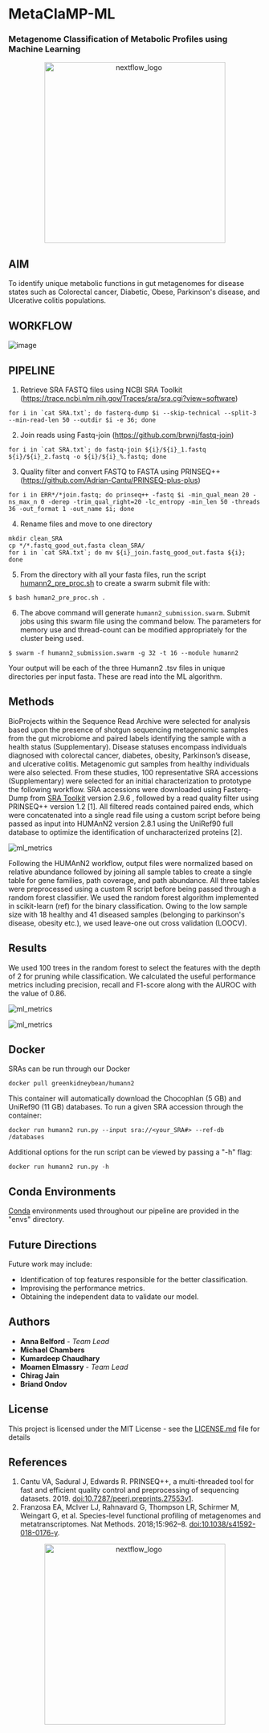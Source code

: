 # MetaClaMP-ML
### Metagenome Classification of Metabolic Profiles using Machine Learning
<p align="center">
 <img width="360" src="img/logo.png" alt="nextflow_logo"/>
</p>

## AIM
To identify unique metabolic functions in gut metagenomes for disease states such as Colorectal cancer, Diabetic, Obese, Parkinson's disease, and Ulcerative colitis populations.

## WORKFLOW
![image](img/pipeline.png)

## PIPELINE
1. Retrieve SRA FASTQ files using NCBI SRA Toolkit (https://trace.ncbi.nlm.nih.gov/Traces/sra/sra.cgi?view=software)
```
for i in `cat SRA.txt`; do fasterq-dump $i --skip-technical --split-3 --min-read-len 50 --outdir $i -e 36; done
```
2. Join reads using Fastq-join (https://github.com/brwnj/fastq-join)
```
for i in `cat SRA.txt`; do fastq-join ${i}/${i}_1.fastq ${i}/${i}_2.fastq -o ${i}/${i}_%.fastq; done
```
3. Quality filter and convert FASTQ to FASTA using PRINSEQ++ (https://github.com/Adrian-Cantu/PRINSEQ-plus-plus)
```
for i in ERR*/*join.fastq; do prinseq++ -fastq $i -min_qual_mean 20 -ns_max_n 0 -derep -trim_qual_right=20 -lc_entropy -min_len 50 -threads 36 -out_format 1 -out_name $i; done
```
4. Rename files and move to one directory
```
mkdir clean_SRA
cp */*.fastq_good_out.fasta clean_SRA/
for i in `cat SRA.txt`; do mv ${i}_join.fastq_good_out.fasta ${i}; done
```

5. From the directory with all your fasta files, run the script [humann2_pre_proc.sh](human2_pre_proc.sh) to create a swarm submit file with:
```
$ bash human2_pre_proc.sh .
```

6. The above command will generate `humann2_submission.swarm`. Submit jobs using this swarm file using the command below. The parameters for memory use and thread-count can be modified appropriately for the cluster being used.
```
$ swarm -f humann2_submission.swarm -g 32 -t 16 --module humann2
```

Your output will be each of the three Humann2 .tsv files in unique directories per input fasta. These are read into the ML algorithm.

## Methods
BioProjects within the Sequence Read Archive were selected for analysis based upon the presence of shotgun sequencing metagenomic samples from the gut microbiome and paired labels identifying the sample with a health status (Supplementary). Disease statuses encompass individuals diagnosed with colorectal cancer, diabetes, obesity, Parkinson’s disease, and ulcerative colitis. Metagenomic gut samples from healthy individuals were also selected. From these studies, 100 representative SRA accessions (Supplementary) were selected for an initial characterization to prototype the following workflow. SRA accessions were downloaded using Fasterq-Dump from [SRA Toolkit](http://www.ncbi.nlm.nih.gov/Traces/sra/sra.cgi?cmd=show&f=software&m=software&s=software) version 2.9.6 , followed by a read quality filter using PRINSEQ++ version 1.2 [1].  All filtered reads contained paired ends, which were concatenated into a single read file using a custom script before being passed as input into HUMAnN2 version 2.8.1 using the UniRef90 full database to optimize the identification of uncharacterized proteins [2].  

![ml_metrics](img/humann2_methods.png)

Following the HUMAnN2 workflow, output files were normalized based on relative abundance followed by joining all sample tables to create a single table for gene families, path coverage, and path abundance. All three tables were preprocessed using a custom R script before being passed through a random forest classifier. We used the random forest algorithm implemented in scikit-learn (ref) for the binary classification. Owing to the low sample size with 18 healthy and 41 diseased samples (belonging to parkinson's disease, obesity etc.), we used leave-one out cross validation (LOOCV). 

## Results
We used 100 trees in the random forest to select the features with the depth of 2 for pruning while classification. We calculated the useful performance metrics including precision, recall and F1-score along with the AUROC with the value of 0.86. 

![ml_metrics](img/ml_metrics.png)

![ml_metrics](img/ml_roc.png)

## Docker

SRAs can be run through our Docker
```
docker pull greenkidneybean/humann2
```

This container will automatically download the Chocophlan (5 GB) and UniRef90 (11 GB) databases.  To run a given SRA accession through the container:

```
docker run humann2 run.py --input sra://<your_SRA#> --ref-db /databases
```

Additional options for the run script can be viewed by passing a "-h" flag:
```
docker run humann2 run.py -h
```

## Conda Environments
[Conda](https://docs.conda.io/en/latest/miniconda.html) environments used throughout our pipeline are provided in the "envs" directory.

## Future Directions

Future work may include: 
* Identification of top features responsible for the better classification.
* Improvising the performance metrics.
* Obtaining the independent data to validate our model.

## Authors

* **Anna Belford** - *Team Lead*
* **Michael Chambers**
* **Kumardeep Chaudhary**
* **Moamen Elmassry** - *Team Lead*
* **Chirag Jain**
* **Briand Ondov**

## License

This project is licensed under the MIT License - see the [LICENSE.md](LICENSE) file for details

## References

1. Cantu VA, Sadural J, Edwards R. PRINSEQ++, a multi-threaded tool for fast and efficient quality control and preprocessing of sequencing datasets. 2019. [doi:10.7287/peerj.preprints.27553v1](http://doi.org/10.7287/peerj.preprints.27553v1).
2. Franzosa EA, McIver LJ, Rahnavard G, Thompson LR, Schirmer M, Weingart G, et al. Species-level functional profiling of metagenomes and metatranscriptomes. Nat Methods. 2018;15:962–8. [doi:10.1038/s41592-018-0176-y](doi.org/10.1038/s41592-018-0176-y).

<p align="center">
 <img width="360" src="img/metaclamp.png" alt="nextflow_logo"/>
</p>
